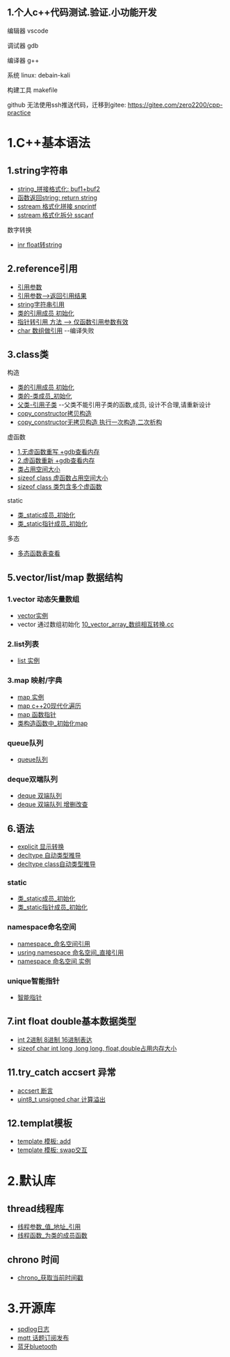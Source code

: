 ## 1.个人c++代码测试.验证.小功能开发

编辑器 vscode

调试器 gdb

编译器 g++

系统 linux: debain-kali

构建工具 makefile

github 无法使用ssh推送代码，迁移到gitee:
https://gitee.com/zero2200/cpp-practice

# 1.C++基本语法
## 1.string字符串
- [string_拼接格式化: buf1+buf2](2_string/1_string_拼接格式化.cpp)
- [函数返回string: return string](2_string/3_string_函数返回string值.cpp)
- [sstream 格式化拼接 snprintf](2_string/3_sstream/1_stringstream_字符串拼接_格式化_snprintf.cc)
- [sstream 格式化拆分 sscanf](2_string/3_sstream/2_stringstream_字符串_格式化拆分_sscanf.cc)

数字转换
- [inr float转string](2_string/5_int_float转string.cc)

## 2.reference引用
- [引用参数](1_base/5_reference_引用/1_引用作为参数.cpp)
- [引用参数-->返回引用结果](1_base/5_reference_引用/2_引用参数_返回引用.cpp)
- [string字符串引用](1_base/5_reference_引用/6_string_函数引用_修改字符串.cpp)
- [类的引用成员 初始化](1_base/5_reference_引用/3_类-引用成员初始化.cc)
- [指针转引用 方法 --> 仅函数引用参数有效](1_base/5_reference_引用/4_指针转引用.cc)
- [char 数组做引用](1_base/5_reference_引用/5_char_做引用.cc) --编译失败


## 3.class类
构造
- [类的引用成员 初始化](1_base/5_reference_引用/3_类-引用成员初始化.cc)
- [类的-类成员_初始化](3_class/4_class类构造_析构/2_类的-类成员_初始化.cpp)
- [父类-引用子类]() --父类不能引用子类的函数,成员, 设计不合理,请重新设计
- [copy_constructor拷贝构造](3_class/5_拷贝构造copy_constructor/5_copy_constructor拷贝构造.cpp)
- [copy_constructor无拷贝构造 执行一次构造,二次析构](3_class/5_拷贝构造copy_constructor/6_copy_constructor_无拷贝构造_1次构造_2次析构_异常现象.cpp)


虚函数
- [1.无虚函数重写 +gdb查看内存](3_class/8_virtual虚函数/1_无虚函数-重写.cpp)
- [2.虚函数重新 +gdb查看内存](3_class/8_virtual虚函数/1.1_有虚函数_重写.cpp)
- [类占用空间大小](3_class/6_sizeof_class类大小/1_class_sizeof.cpp)
- [sizeof class 虚函数占用空间大小](3_class/6_sizeof_class类大小/2_sizeof_虚函数-对齐-静态数据大小.cpp)
- [sizeof class 类包含多个虚函数](3_class/6_sizeof_class类大小/3_sizeof_类包含多个虚函数.cpp)

static
- [类_static成员_初始化](1_base/9_static/class_static/1_类_static成员_初始化.cc)
- [类_static指针成员_初始化](1_base/9_static/class_static/2_类_static_指针成员_初始化.cc)

多态
- [多态函数表查看](3_class/7_多态/1_多态查看.cpp)


## 5.vector/list/map 数据结构
### 1.vector 动态矢量数组
- [vector实例](4_container/vector)
- vector 通过数组初始化 [10_vector_array_数组相互转换.cc](4_container/vector/10_vector_array_数组相互转换.cc)

### 2.list列表
- [list 实例](4_container/list)

### 3.map 映射/字典
- [map 实例](4_container/map)
- [map c++20现代化遍历](4_container/map/12_map_函数指针_现代化初始化.cc)
- [map 函数指针](4_container/map/11_map_函数指针.cc)
- [类构造函数中_初始化map](4_container/map/13_map_类里面初始化.cc)


### queue队列
- [queue队列](4_container/4_queue队列/1_queue队列.cpp)

### deque双端队列
- [deque 双端队列](4_container/5_deque双端队列/1_deque_双端队列.cpp)
- [deque 双端队列 增删改查](4_container/5_deque双端队列/2_deque增删改查.cpp)

## 6.语法
- [explicit 显示转换](1_base/6_explicit显示转换/1_explicit显示转换.cc)
- [decltype 自动类型推导](1_base/7_auto_decltype自动类型推导/1_decltype_自动推导数据类型.cpp)
- [decltype class自动类型推导](1_base/7_auto_decltype自动类型推导/2_decltype_推导类.cpp)

### static
- [类_static成员_初始化](1_base/9_static/class_static/1_类_static成员_初始化.cc)
- [类_static指针成员_初始化](1_base/9_static/class_static/2_类_static_指针成员_初始化.cc)


### namespace命名空间
- [namespace_命名空间引用](1_base/13_namespace/1_namespace_命名空间引用.cpp)
- [usring namespace 命名空间_直接引用](1_base/13_namespace/2_namespace_usring命名空间_直接引用.cpp)
- [namespace 命名空间 实例](1_base/13_namespace/3_多文件namespace实例)

### unique智能指针
- [智能指针](7_关键字/1_unique智能指针/1_make_unique指针指针.cc)

## 7.int float double基本数据类型
- [int 2进制 8进制 16进制表达](1_base/8_int_float_double基本数据类型/1_int_2进制_8进制_16进制表达.cc)
- [sizeof char int long ,long long, float,double占用内存大小](1_base/12_sizeof_对象占用内存空间大小/1_limit_number_size.cpp)


## 11.try_catch accsert 异常
- [accsert 断言](1_base/7_assert_try_catch异常/1_accsert.cc)
- [uint8_t unsigned char 计算溢出](1_base/3_整数溢出/1_1字节溢出.cpp)


## 12.templat模板
- [template 模板: add](5_template/1_template_add实现.cpp)
- [template 模板: swap交互](5_template/2_template_swap实现.cpp)

# 2.默认库
## thread线程库
- [线程参数_值_地址_引用](1_base/11_多线程/3_线程传递_地址_引用参数.cc)
- [线程函数_为类的成员函数](1_base/11_多线程/5_thread_线程_类的成员函数.cc)

## chrono 时间
- [chrono_获取当前时间戳](6_c++库/2_chrono_时间/1_chrono_获取当前时间戳.cc)

# 3.开源库
- [spdlog日志](32_第3方库/01_spdlog日志库)
- [mqtt 话题订阅发布](32_第3方库/12_mqtt)
- [蓝牙bluetooth](25_外设模块/8_蓝牙bluetooth)
